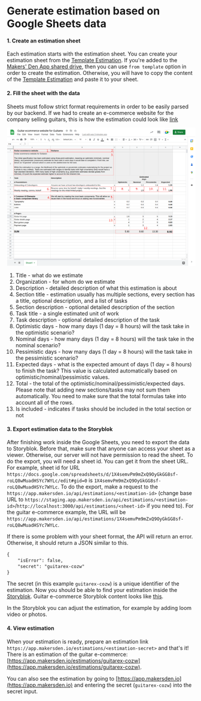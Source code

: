 # Generate estimation based on Google Sheets data

#### 1. Create an estimation sheet

Each estimation starts with the estimation sheet. You can create your estimation sheet from the [Template Estimation](https://docs.google.com/spreadsheets/d/1-LS9Nz0pVSRI-SzNmAYGasjlWFmbHxM5Z7gAg0bjulI/edit#gid=0). If you're added to the [Makers' Den App shared drive](https://drive.google.com/drive/u/0/folders/0AMa-Ta1Xov41Uk9PVA), then you can use `from template` option in order to create the estimation. Otherwise, you will have to copy the content of the [Template Estimation](https://docs.google.com/spreadsheets/d/1-LS9Nz0pVSRI-SzNmAYGasjlWFmbHxM5Z7gAg0bjulI/edit#gid=0) and paste it to your sheet.

#### 2. Fill the sheet with the data

Sheets must follow strict format requirements in order to be easily parsed by our backend. If we had to create an e-commerce website for the company selling guitars, this is how the estimation could look like [link](https://docs.google.com/spreadsheets/d/1X4semvPm9mZxQ9OyGkGG8sf-roLQ8wMuadHSYc7WYLc/edit#gid=0)

![Guitarex Google Sheet](https://github.com/Makers-Den/makersden-app/blob/development/docs/images/guitarex-google-sheet.png?raw=true)

1. Title - what do we estimate
2. Organization - for whom do we estimate
3. Description - detailed description of what this estimation is about
4. Section title - estimation usually has multiple sections, every section has a title, optional description, and a list of tasks
5. Section description - optional detailed description of the section
6. Task title - a single estimated unit of work
7. Task description - optional detailed description of the task
8. Optimistic days - how many days (1 day = 8 hours) will the task take in the optimistic scenario?
9. Nominal days - how many days (1 day = 8 hours) will the task take in the nominal scenario?
10. Pessimistic days - how many days (1 day = 8 hours) will the task take in the pessimistic scenario?
11. Expected days - what is the expected amount of days (1 day = 8 hours) to finish the task? This value is calculated automatically based on optimistic/nominal/pessimistic values.
12. Total - the total of the optimistic/nominal/pessimistic/expected days. Please note that adding new sections/tasks may not sum them automatically. You need to make sure that the total formulas take into account all of the rows. 
13. Is included - indicates if tasks should be included in the total section or not

#### 3. Export estimation data to the Storyblok

After finishing work inside the Google Sheets, you need to export the data to Storyblok. Before that, make sure that anyone can access your sheet as a viewer. Otherwise, our server will not have permission to read the sheet. To do the export, you will need a sheet id. You can get it from the sheet URL. For example, sheet id for URL `https://docs.google.com/spreadsheets/d/1X4semvPm9mZxQ9OyGkGG8sf-roLQ8wMuadHSYc7WYLc/edit#gid=0` is `1X4semvPm9mZxQ9OyGkGG8sf-roLQ8wMuadHSYc7WYLc`. To do the export, make a request to the `https://app.makersden.io/api/estimations/<estimation-id>` (change base URL to `https://staging.app.makersden.io/api/estimations/<estimation-id>`/`http://localhost:3000/api/estimations/<sheet-id>` if you need to). For the guitar e-commerce example, the URL will be `https://app.makersden.io/api/estimations/1X4semvPm9mZxQ9OyGkGG8sf-roLQ8wMuadHSYc7WYLc`.

If there is some problem with your sheet format, the API will return an error. Otherwise, it should return a JSON similar to this.

```
{
    "isError": false,
    "secret": "guitarex-cozw"
}
```

The secret  (in this example `guitarex-cozw`) is a unique identifier of the estimation. Now you should be able to find your estimation inside the [Storyblok](https://app.storyblok.com/#/me/spaces/190168/stories/0/0/index/0?currentPage=1&perPage=25). Guitar e-commerce Storyblok content looks like [this](https://app.storyblok.com/#/me/spaces/190168/stories/0/0/270910923). 

In the Storyblok you can adjust the estimation, for example by adding loom video or photos.

#### 4. View estimation

When your estimation is ready, prepare an estimation link `https://app.makersden.io/estimations/<estimation-secret>` and that's it! There is an estimation of the guitar e-commerce: [https://app.makersden.io/estimations/guitarex-cozw](https://app.makersden.io/estimations/guitarex-cozw).

You can also see the estimation by going to [https://app.makersden.io](https://app.makersden.io) and entering the secret (`guitarex-cozw`) into the secret input.
